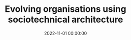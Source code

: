---
title: 'Evolving organisations using sociotechnical architecture'
description: >
 "Change is the only constant in life.". You might recognise it. The saying is from Heraclitus, a Greek philosopher. The organisation you work with is changing. You don't understand why, nor your manager can explain it. Our brains like routine, and it feels like we control our lives. But more than we would like, we are faced with change.
 

 Organisations constantly evolve, sometimes with intention, and other times grab an opportunity. Often, those changes have side effects: they can affect people practices, teams mission and organisations processes. Is there a way where we can be prepared for such changes?
 
 
 From my experience, yes, we can be prepared for those changes. And we can use one of the oldest human skills: visualisations. To be more specific, we can combine different visualisations to discuss, reason and communicate change. It doesn't matter your role in an organisation; it is possible to use visualisations to discuss other points of view and the different options and trade-offs.
 
 
 This hands-on will take you through evolving an organisation by using different visualisations such as Wardley Maps, Context Maps, and Team Topologies. We will start with a Wardley Map to create the context for everyone and have a series of exercises to evolve the organisation using other visualisations such as Context Map and Team Topologies. By doing it, you will be creating and evolving the sociotechnical architecture of the organisation. At the end of the session, you will have experienced the different visualisations and combined them. More importantly, how to visualise change and tame the brain.
conference: 'KanDDDinsky'
type: 'hands-on'
location: 'Berlin'
website: https://kandddinsky.de/
date: 2022-11-01 00:00:00
featured_image: '/images/speaking/2022-11-01-kandddinsky-2022-evolving-organisation-with-sociotechnical-architecture.webp'
---